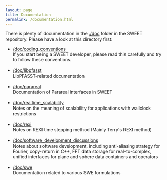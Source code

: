 ```yaml
---
layout: page
title: Documentation
permalink: /documentation.html
---
```



There is plenty of documentation in the <a href="var w=window.open('https://github.com/schreiberx/sweet/tree/master/doc/')">./doc</a> folder in the SWEET repository. Please have a look at this directory first:


<ul>
  <li><a href="https://github.com/schreiberx/sweet/tree/master/doc/coding_conventions">/doc/coding_conventions</a><br />
	If you start being a SWEET developer, please read this carefully and try to follow these conventions.<br />
	<br />
  </li>
  <li><a href="https://github.com/schreiberx/sweet/tree/master/doc/libpfasst">/doc/libpfasst</a><br />
	LibPFASST-related documentation<br />
	<br />
 </li>
  <li><a href="https://github.com/schreiberx/sweet/tree/master/doc/parareal">/doc/parareal</a><br />
	Documentation of Parareal interfaces in SWEET<br />
	<br />
 </li>
  <li><a href="https://github.com/schreiberx/sweet/tree/master/doc/realtime_scalability">/doc/realtime_scalability</a><br />
	Notes on the meaning of scalability for applications with wallclock restrictions<br />
	<br />
 </li>
  <li><a href="https://github.com/schreiberx/sweet/tree/master/doc/rexi">/doc/rexi</a><br />
	Notes on REXI time stepping method (Mainly Terry's REXI method)<br />
	<br />
 </li>
  <li><a href="https://github.com/schreiberx/sweet/tree/master/doc/software_development_discussions">/doc/software_development_discussions</a><br />
	Notes about software development, including anti-aliasing strategy for Fourier, copy-return in C++, FFT data storage for real-to-complex, unified interfaces for plane and sphere data containers and operators<br />
	<br />
 </li>
  <li><a href="https://github.com/schreiberx/sweet/tree/master/doc/swe">/doc/swe</a><br />
	Documentation related to various SWE formulations<br />
	<br />
 </li>
</ul>
